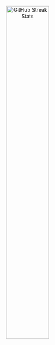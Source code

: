 
<p align="center">
  <img src="https://github-readme-streak-stats-trinibs-projects.vercel.app/?user=bintangnugrahaa&theme=merko&border=599200" 
       alt="GitHub Streak Stats" 
       width="48%" 
       style="margin-right: 1rem !important;">
</p>

